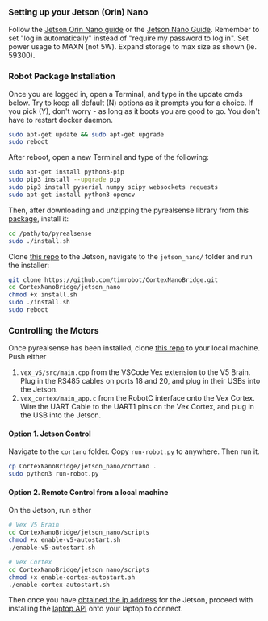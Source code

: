 ### Setting up your Jetson (Orin) Nano
Follow the [Jetson Orin Nano guide](https://developer.nvidia.com/embedded/learn/get-started-jetson-orin-nano-devkit) or the [Jetson Nano Guide](https://developer.nvidia.com/embedded/learn/get-started-jetson-nano-devkit). Remember to set "log in automatically" instead of "require my password to log in". Set power usage to MAXN (not 5W). Expand storage to max size as shown (ie. 59300).

### Robot Package Installation

Once you are logged in, open a Terminal, and type in the update cmds below.
Try to keep all default (N) options as it prompts you for a choice. If you pick (Y), don't worry - as long as it boots you are good to go. You don't have to restart docker daemon.
```bash
sudo apt-get update && sudo apt-get upgrade
sudo reboot
```

After reboot, open a new Terminal and type of the following:
```bash
sudo apt-get install python3-pip
sudo pip3 install --upgrade pip
sudo pip3 install pyserial numpy scipy websockets requests
sudo apt-get install python3-opencv
```

Then, after downloading and unzipping the pyrealsense library from this [package](https://1drv.ms/u/c/8c3293b14db03b6a/EZwnQdvx1BhGig5cujsEzWsB_hDSkxKt6gR09siBo1fkGw?e=0IuBHC), install it:
```bash
cd /path/to/pyrealsense
sudo ./install.sh
```

Clone [this repo](https://github.com/timrobot/CortexNanoBridge) to the Jetson, navigate to the `jetson_nano/` folder and run the installer:
```bash
git clone https://github.com/timrobot/CortexNanoBridge.git
cd CortexNanoBridge/jetson_nano
chmod +x install.sh
sudo ./install.sh
sudo reboot
```

### Controlling the Motors

Once pyrealsense has been installed, clone [this repo](https://github.com/timrobot/CortexNanoBridge) to your local machine. Push either
1. `vex_v5/src/main.cpp` from the VSCode Vex extension to the V5 Brain. Plug in the RS485 cables on ports 18 and 20, and plug in their USBs into the Jetson.
2. `vex_cortex/main_app.c` from the RobotC interface onto the Vex Cortex. Wire the UART Cable to the UART1 pins on the Vex Cortex, and plug in the USB into the Jetson.

#### Option 1. Jetson Control

Navigate to the `cortano` folder. Copy `run-robot.py` to anywhere. Then run it.
```bash
cp CortexNanoBridge/jetson_nano/cortano .
sudo python3 run-robot.py
```

#### Option 2. Remote Control from a local machine

On the Jetson, run either
```bash
# Vex V5 Brain
cd CortexNanoBridge/jetson_nano/scripts
chmod +x enable-v5-autostart.sh
./enable-v5-autostart.sh
```
```bash
# Vex Cortex
cd CortexNanoBridge/jetson_nano/scripts
chmod +x enable-cortex-autostart.sh
./enable-cortex-autostart.sh
```

Then once you have [obtained the ip address](https://learnubuntu.com/check-ip-address/) for the Jetson, proceed with installing the [laptop API](https://github.com/timrobot/Cortano) onto your laptop to connect.
